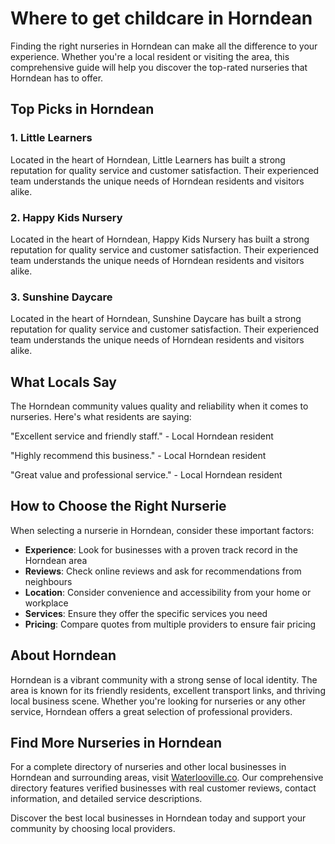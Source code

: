 # Where to get childcare in Horndean

Finding the right nurseries in Horndean can make all the difference to your experience. Whether you're a local resident or visiting the area, this comprehensive guide will help you discover the top-rated nurseries that Horndean has to offer.

## Top Picks in Horndean

### 1. Little Learners
Located in the heart of Horndean, Little Learners has built a strong reputation for quality service and customer satisfaction. Their experienced team understands the unique needs of Horndean residents and visitors alike.

### 2. Happy Kids Nursery
Located in the heart of Horndean, Happy Kids Nursery has built a strong reputation for quality service and customer satisfaction. Their experienced team understands the unique needs of Horndean residents and visitors alike.

### 3. Sunshine Daycare
Located in the heart of Horndean, Sunshine Daycare has built a strong reputation for quality service and customer satisfaction. Their experienced team understands the unique needs of Horndean residents and visitors alike.

## What Locals Say

The Horndean community values quality and reliability when it comes to nurseries. Here's what residents are saying:

"Excellent service and friendly staff." - Local Horndean resident

"Highly recommend this business." - Local Horndean resident

"Great value and professional service." - Local Horndean resident

## How to Choose the Right Nurserie

When selecting a nurserie in Horndean, consider these important factors:

- **Experience**: Look for businesses with a proven track record in the Horndean area
- **Reviews**: Check online reviews and ask for recommendations from neighbours
- **Location**: Consider convenience and accessibility from your home or workplace
- **Services**: Ensure they offer the specific services you need
- **Pricing**: Compare quotes from multiple providers to ensure fair pricing

## About Horndean

Horndean is a vibrant community with a strong sense of local identity. The area is known for its friendly residents, excellent transport links, and thriving local business scene. Whether you're looking for nurseries or any other service, Horndean offers a great selection of professional providers.

## Find More Nurseries in Horndean

For a complete directory of nurseries and other local businesses in Horndean and surrounding areas, visit [Waterlooville.co](https://waterlooville.co). Our comprehensive directory features verified businesses with real customer reviews, contact information, and detailed service descriptions.

Discover the best local businesses in Horndean today and support your community by choosing local providers.

